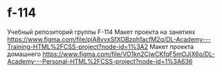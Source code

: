 # f-114
Учебный репозиторий группы F-114
Макет проекта на занятиях https://www.figma.com/file/pjA8vvxSfXOBzph1acfM2q/DL-Academy---Training-HTML%2FCSS-project?node-id=1%3A2
Макет проекта домашнего https://www.figma.com/file/VO1kn2CjwCKfqF5mOJjX6o/DL-Academy---Personal-HTML%2FCSS-project?node-id=1%3A636
